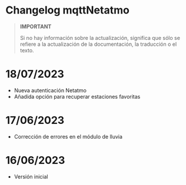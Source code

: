 # Changelog mqttNetatmo

>**IMPORTANT**
>
>Si no hay información sobre la actualización, significa que sólo se refiere a la actualización de la documentación, la traducción o el texto.

# 18/07/2023
- Nueva autenticación Netatmo
- Añadida opción para recuperar estaciones favoritas

# 17/06/2023
- Corrección de errores en el módulo de lluvia

# 16/06/2023
- Versión inicial
